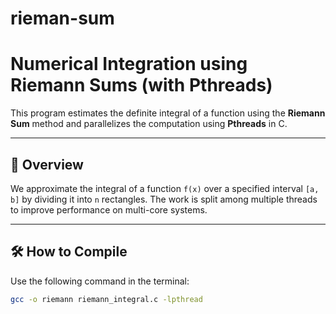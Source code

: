# rieman-sum
# Numerical Integration using Riemann Sums (with Pthreads)

This program estimates the definite integral of a function using the **Riemann Sum** method and parallelizes the computation using **Pthreads** in C.

---

## 📌 Overview

We approximate the integral of a function `f(x)` over a specified interval `[a, b]` by dividing it into `n` rectangles. The work is split among multiple threads to improve performance on multi-core systems.

---

## 🛠️ How to Compile

Use the following command in the terminal:

```bash
gcc -o riemann riemann_integral.c -lpthread
